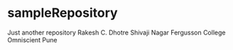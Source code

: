 # sampleRepository
Just another repository
Rakesh C. Dhotre
Shivaji Nagar
Fergusson College
Omniscient
Pune
